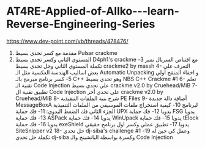 # AT4RE-Applied-of-Allko---learn-Reverse-Engineering-Series

https://www.dev-point.com/vb/threads/478476/

1. مقدمة مع كسر تحدي بسيط Pulsar crackme
2. المستوي الثاني وكسر تحدي بسيط D4ph1's crackme مع اقتناص السريال نمبر
3- تكملة المستوي الثاني وحل تحدي بسيط crackme2 by massh 
4- التعرف علي بعض اساليب الهندسة العكسية مثل الـ Automatic Unpacking و اخفاء المنقح أولي 
5- كسر برنامج مبرمج بالـ C++ وهو تحدي بسيط NBS C++ Crackme #1 
6- تعلم تقنية الـ Code Injection علي تحدي بسيط crackme v2.0 by Cruehead/MiB
7- تطبيق تقنية ال Code Injection علي تحدي أخر crackme v2.0 by Cruehead/MiB
8- شرح بنية الملفات التنفيذية PE Files 
9- أضافة دالة جديدة MessageBoxA لبرنامج 
10- كيفية استخراج ملفات الموسيقي من الملفات التنفيذية
الجزء الثاني فك الضغط اليدوي:
11- فك حماية UPX يدويا
12- فك حماية FSG يدويا
13- فك حماية ASPack يدويا
14- فك حماية WinUpack يدويا
15- فك حماية tElock يدويا
16- فك حماية exeShield يدويا
17- تطبيق عملي وكسر اول برنامج حقيقي SiteSnipper v2
18- حل تحدي dj-siba's challenge #1 وعمل كي جين له
19- تكملة حل تحدي dj-siba وكسرة بواسطة الباتشينج والـ Code Injection 


